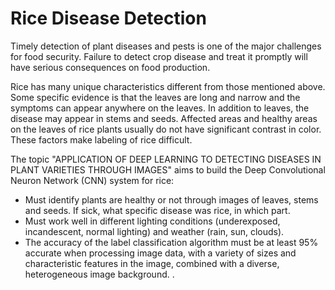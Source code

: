 # Rice Disease Detection

Timely detection of plant diseases and pests is one of the major challenges for food security. Failure to detect crop disease and treat it promptly will have serious consequences on food production.

Rice has many unique characteristics different from those mentioned above. Some specific evidence is that the leaves are long and narrow and the symptoms can appear anywhere on the leaves. In addition to leaves, the disease may appear in stems and seeds. Affected areas and healthy areas on the leaves of rice plants usually do not have significant contrast in color. These factors make labeling of rice difficult.

The topic "APPLICATION OF DEEP LEARNING TO DETECTING DISEASES IN PLANT VARIETIES THROUGH IMAGES" aims to build the Deep Convolutional Neuron Network (CNN) system for rice:

- Must identify plants are healthy or not through images of leaves, stems and seeds. If sick, what specific disease was rice, in which part.
- Must work well in different lighting conditions (underexposed, incandescent, normal lighting) and weather (rain, sun, clouds).
- The accuracy of the label classification algorithm must be at least 95% accurate when processing image data, with a variety of sizes and characteristic features in the image, combined with a diverse, heterogeneous image background. .
